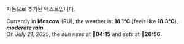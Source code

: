 
자동으로 추가된 텍스트입니다.

<!--START_SECTION:weather:moscow-->
Currently in **Moscow** (RU), the weather is: **18.1°C** (feels like **18.3°C**), ***moderate rain***<br/>
On *July 21, 2025*, the *sun rises* at 🌅**04:15** and *sets* at 🌇**20:56**.
<!--END_SECTION:weather-->
